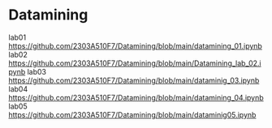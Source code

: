 # Datamining
lab01 https://github.com/2303A510F7/Datamining/blob/main/datamining_01.ipynb
lab02 https://github.com/2303A510F7/Datamining/blob/main/Datamining_lab_02.ipynb
lab03 https://github.com/2303A510F7/Datamining/blob/main/dataminig_03.ipynb
lab04 https://github.com/2303A510F7/Datamining/blob/main/datamining_04.ipynb
lab05 https://github.com/2303A510F7/Datamining/blob/main/dataminig05.ipynb
